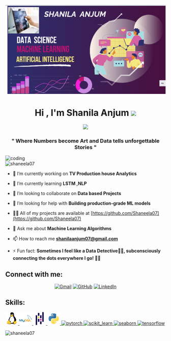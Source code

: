 ![logo](https://github.com/Shaneela07/Shaneela07/blob/main/Screenshot%202025-09-18%20210919.png)

<h1 align="center">Hi , I'm Shanila Anjum <img src="https://media.giphy.com/media/hvRJCLFzcasrR4ia7z/giphy.gif" width="35"></h1>
<p align="center">
  <a href="https://github.com/DenverCoder1/readme-typing-svg"><img src="https://readme-typing-svg.herokuapp.com?font=Time+New+Roman&color=%23C8BE25&size=25&center=true&vCenter=true&width=600&height=100&lines=Passionate+Data+Science+Intern;Machine+Learner;Technology+geek;Mathematics+Aficionado;Always+learning+new+things"></a>
</p>
<h3 align="center">" Where Numbers become Art and Data tells unforgettable Stories "</h3>

<img align="right" alt="coding" width ="600" src="https://media.giphy.com/media/paTz7UZbPfTZFRYnnB/giphy.gif">


<p align="left"> <img src="https://komarev.com/ghpvc/?username=shaneela07&label=Profile%20views&color=0e75b6&style=flat" alt="shaneela07" /> </p>

- 🔭 I’m currently working on **TV Production house Analytics**

- 🌱 I’m currently learning **LSTM ,NLP**

- 👯 I’m looking to collaborate on **Data based Projects**

- 🤝 I’m looking for help with **Building production-grade ML models**

- 👨‍💻 All of my projects are available at [https://github.com/Shaneela07](https://github.com/Shaneela07)

- 💬 Ask me about **Machine Learning Algorithms**

- 📫 How to reach me **shanilaanjum07@gmail.com**

- ⚡ Fun fact: **Sometimes I feel like a Data Detective🕵️‍♀️, subconsciously connecting the dots everywhere I go! 🧠✨**

</h3 align="left">

## Connect with me:

<p align="center">
	<a href="mailto:shanilaanjum07@gmail.com"><img img src="https://img.shields.io/badge/gmail-%23EA4335.svg?style=plastic&logo=gmail&logoColor=white" alt="Gmail"/></a>
	<a href="https://github.com/Shaneela07"><img src="https://img.shields.io/badge/github-%23181717.svg?style=plastic&logo=github&logoColor=white" alt="GitHub"/></a>
	<a href="https://www.linkedin.com/in/shaneela-anjum/"><img src="https://img.shields.io/badge/linkedin-%230A66C2.svg?style=plastic&logo=linkedin&logoColor=white" alt="LinkedIn"/></a>
</p>
</h3 align="left">
  
## Skills:

</h3>
<p align="left"> <a href="https://www.linux.org/" target="_blank" rel="noreferrer"> <img src="https://raw.githubusercontent.com/devicons/devicon/master/icons/linux/linux-original.svg" alt="linux" width="40" height="40"/> </a> <a href="https://www.mysql.com/" target="_blank" rel="noreferrer"> <img src="https://raw.githubusercontent.com/devicons/devicon/master/icons/mysql/mysql-original-wordmark.svg" alt="mysql" width="40" height="40"/> </a> <a href="https://pandas.pydata.org/" target="_blank" rel="noreferrer"> <img src="https://raw.githubusercontent.com/devicons/devicon/2ae2a900d2f041da66e950e4d48052658d850630/icons/pandas/pandas-original.svg" alt="pandas" width="40" height="40"/> </a> <a href="https://www.python.org" target="_blank" rel="noreferrer"> <img src="https://raw.githubusercontent.com/devicons/devicon/master/icons/python/python-original.svg" alt="python" width="40" height="40"/> </a> <a href="https://pytorch.org/" target="_blank" rel="noreferrer"> <img src="https://www.vectorlogo.zone/logos/pytorch/pytorch-icon.svg" alt="pytorch" width="40" height="40"/> </a> <a href="https://scikit-learn.org/" target="_blank" rel="noreferrer"> <img src="https://upload.wikimedia.org/wikipedia/commons/0/05/Scikit_learn_logo_small.svg" alt="scikit_learn" width="40" height="40"/> </a> <a href="https://seaborn.pydata.org/" target="_blank" rel="noreferrer"> <img src="https://seaborn.pydata.org/_images/logo-mark-lightbg.svg" alt="seaborn" width="40" height="40"/> </a> <a href="https://www.tensorflow.org" target="_blank" rel="noreferrer"> <img src="https://www.vectorlogo.zone/logos/tensorflow/tensorflow-icon.svg" alt="tensorflow" width="40" height="40"/> </a> </p>

<p><img align="left" src="https://github-readme-stats.vercel.app/api/top-langs?username=shaneela07&show_icons=true&locale=en&layout=compact" alt="shaneela07" /></p>


